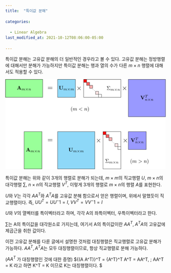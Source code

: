 ```yaml
---
title:  "특이값 분해"

categories:

  - Linear Algebra
last_modified_at: 2021-10-12T08:06:00-05:00

---
```




특이값 분해는 고유값 분해의 더 일반적인 경우라고 볼 수 있다. 고유값 분해는 정방행렬에 대해서만 분해가 가능하지만 특이값 분해는 행과 열의 수가 다른 $m \times n$ 행렬에 대해서도 적용할 수 있다. 

![](/assets/image/svd.png)

특이값 분해는 위와 같이 3개의 행렬로 분해가 되는데, $m \times m$의 직교행렬 $U$, $m \times n$의 대각행렬 $\sum$, $n \times n$의 직교행렬 $V^T$, 이렇게 3개의 행렬로 $m \times n$의 행렬 $A$를 표현한다. 

$U$와 $V$는 각각 $AA^T$와 $A^TA$를 고유값 분해 함으로서 얻은 행렬이며, 위에서 말했듯이 직교행렬이다. 즉, $UU^T = UU^-1 = I, \; VV^T = VV^-1 = I$

$U$와 $V$의 열벡터를 특이벡터라고 하며, 각각 A의 좌특이벡터, 우특이벡터라고 한다. 

$\sum$는 A의 특이값을 대각원소로 가지는데, 여기서 A의 특이값이란 $AA^T, \; A^TA$의 고유값에 제곱근을 취한 값이다.

이전 고유값 분해를 다룬 글에서 설명한 것처럼 대칭행렬은 직교행렬로 고유값 분해가 가능하다. $AA^T, A^TA$는 모두 대칭행렬이므로, 항상 직교행렬로 분해 가능하다. 

($AA^T$ 가 대칭행렬인 것에 대한 증명) ${(A A^T)}^T = {A^T}^T A^T = AA^T, \; AA^T = K 라고 하면 K^T = K 이므로 K는 대칭행렬이다. $


